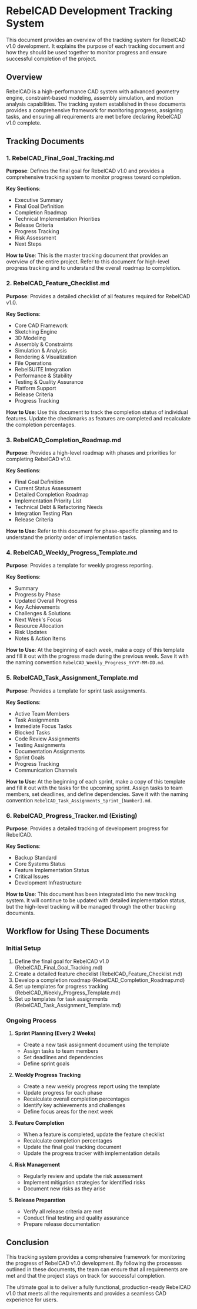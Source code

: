 # RebelCAD Development Tracking System

This document provides an overview of the tracking system for RebelCAD v1.0 development. It explains the purpose of each tracking document and how they should be used together to monitor progress and ensure successful completion of the project.

## Overview

RebelCAD is a high-performance CAD system with advanced geometry engine, constraint-based modeling, assembly simulation, and motion analysis capabilities. The tracking system established in these documents provides a comprehensive framework for monitoring progress, assigning tasks, and ensuring all requirements are met before declaring RebelCAD v1.0 complete.

## Tracking Documents

### 1. RebelCAD_Final_Goal_Tracking.md

**Purpose**: Defines the final goal for RebelCAD v1.0 and provides a comprehensive tracking system to monitor progress toward completion.

**Key Sections**:
- Executive Summary
- Final Goal Definition
- Completion Roadmap
- Technical Implementation Priorities
- Release Criteria
- Progress Tracking
- Risk Assessment
- Next Steps

**How to Use**: This is the master tracking document that provides an overview of the entire project. Refer to this document for high-level progress tracking and to understand the overall roadmap to completion.

### 2. RebelCAD_Feature_Checklist.md

**Purpose**: Provides a detailed checklist of all features required for RebelCAD v1.0.

**Key Sections**:
- Core CAD Framework
- Sketching Engine
- 3D Modeling
- Assembly & Constraints
- Simulation & Analysis
- Rendering & Visualization
- File Operations
- RebelSUITE Integration
- Performance & Stability
- Testing & Quality Assurance
- Platform Support
- Release Criteria
- Progress Tracking

**How to Use**: Use this document to track the completion status of individual features. Update the checkmarks as features are completed and recalculate the completion percentages.

### 3. RebelCAD_Completion_Roadmap.md

**Purpose**: Provides a high-level roadmap with phases and priorities for completing RebelCAD v1.0.

**Key Sections**:
- Final Goal Definition
- Current Status Assessment
- Detailed Completion Roadmap
- Implementation Priority List
- Technical Debt & Refactoring Needs
- Integration Testing Plan
- Release Criteria

**How to Use**: Refer to this document for phase-specific planning and to understand the priority order of implementation tasks.

### 4. RebelCAD_Weekly_Progress_Template.md

**Purpose**: Provides a template for weekly progress reporting.

**Key Sections**:
- Summary
- Progress by Phase
- Updated Overall Progress
- Key Achievements
- Challenges & Solutions
- Next Week's Focus
- Resource Allocation
- Risk Updates
- Notes & Action Items

**How to Use**: At the beginning of each week, make a copy of this template and fill it out with the progress made during the previous week. Save it with the naming convention `RebelCAD_Weekly_Progress_YYYY-MM-DD.md`.

### 5. RebelCAD_Task_Assignment_Template.md

**Purpose**: Provides a template for sprint task assignments.

**Key Sections**:
- Active Team Members
- Task Assignments
- Immediate Focus Tasks
- Blocked Tasks
- Code Review Assignments
- Testing Assignments
- Documentation Assignments
- Sprint Goals
- Progress Tracking
- Communication Channels

**How to Use**: At the beginning of each sprint, make a copy of this template and fill it out with the tasks for the upcoming sprint. Assign tasks to team members, set deadlines, and define dependencies. Save it with the naming convention `RebelCAD_Task_Assignments_Sprint_[Number].md`.

### 6. RebelCAD_Progress_Tracker.md (Existing)

**Purpose**: Provides a detailed tracking of development progress for RebelCAD.

**Key Sections**:
- Backup Standard
- Core Systems Status
- Feature Implementation Status
- Critical Issues
- Development Infrastructure

**How to Use**: This document has been integrated into the new tracking system. It will continue to be updated with detailed implementation status, but the high-level tracking will be managed through the other tracking documents.

## Workflow for Using These Documents

### Initial Setup
1. Define the final goal for RebelCAD v1.0 (RebelCAD_Final_Goal_Tracking.md)
2. Create a detailed feature checklist (RebelCAD_Feature_Checklist.md)
3. Develop a completion roadmap (RebelCAD_Completion_Roadmap.md)
4. Set up templates for progress tracking (RebelCAD_Weekly_Progress_Template.md)
5. Set up templates for task assignments (RebelCAD_Task_Assignment_Template.md)

### Ongoing Process
1. **Sprint Planning (Every 2 Weeks)**
   - Create a new task assignment document using the template
   - Assign tasks to team members
   - Set deadlines and dependencies
   - Define sprint goals

2. **Weekly Progress Tracking**
   - Create a new weekly progress report using the template
   - Update progress for each phase
   - Recalculate overall completion percentages
   - Identify key achievements and challenges
   - Define focus areas for the next week

3. **Feature Completion**
   - When a feature is completed, update the feature checklist
   - Recalculate completion percentages
   - Update the final goal tracking document
   - Update the progress tracker with implementation details

4. **Risk Management**
   - Regularly review and update the risk assessment
   - Implement mitigation strategies for identified risks
   - Document new risks as they arise

5. **Release Preparation**
   - Verify all release criteria are met
   - Conduct final testing and quality assurance
   - Prepare release documentation

## Conclusion

This tracking system provides a comprehensive framework for monitoring the progress of RebelCAD v1.0 development. By following the processes outlined in these documents, the team can ensure that all requirements are met and that the project stays on track for successful completion.

The ultimate goal is to deliver a fully functional, production-ready RebelCAD v1.0 that meets all the requirements and provides a seamless CAD experience for users.
